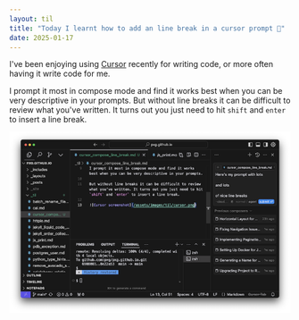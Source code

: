 ```yaml
---
layout: til
title: "Today I learnt how to add an line break in a cursor prompt 🤖"
date: 2025-01-17 
---
```


I've been enjoying using [Cursor](https://www.cursor.com/) recently for writing code, or more often having it write code for me.

I prompt it most in compose mode and find it works best when you can be very descriptive in your prompts. But without line breaks it can be difficult to review what you've written. It turns out you just need to hit `shift` and `enter` to insert a line break.

![Cursor screenshot](/assets/images/til/cursor.png)